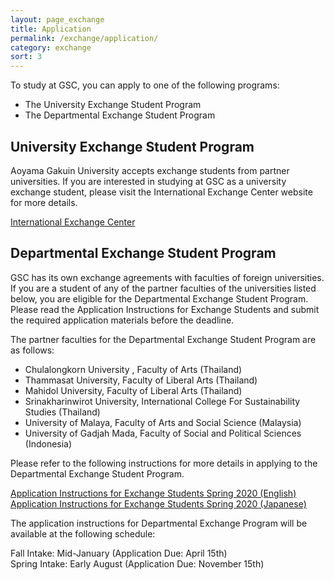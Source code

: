 ```yaml
---
layout: page_exchange
title: Application
permalink: /exchange/application/
category: exchange
sort: 3
---
```


To study at GSC, you can apply to one of the following programs:
<ul class="list-dot">
<li>The University Exchange Student Program</li>
<li>The Departmental Exchange Student Program</li>
</ul>


## University Exchange Student Program
Aoyama Gakuin University accepts exchange students from partner universities. If you are interested in studying at GSC as a university exchange student, please visit the International Exchange Center website for more details.

<a href="http://web.iec.aoyama.ac.jp/" target="_blank" class="pop">International Exchange Center</a> 


## Departmental Exchange Student Program
GSC has its own exchange agreements with faculties of foreign universities. If you are a student of any of the partner faculties of the universities listed below, you are eligible for the Departmental Exchange Student Program. Please read the Application Instructions for Exchange Students and submit the required application materials before the deadline.

The partner faculties for the Departmental Exchange Student Program are as follows:  

<ul class="list-dot">
<li>Chulalongkorn University , Faculty of Arts (Thailand)</li>
<li>Thammasat University, Faculty of Liberal Arts (Thailand)</li>
<li>Mahidol University, Faculty of Liberal Arts (Thailand)</li>
<li>Srinakharinwirot University, International College For Sustainability Studies (Thailand)</li>
<li>University of Malaya, Faculty of Arts and Social Science (Malaysia)</li>
<li>University of Gadjah Mada, Faculty of Social and Political Sciences (Indonesia)</li>
</ul>
Please refer to the following instructions for more details in applying to the Departmental Exchange Student Program.  


<a href="../../assets/docs/2020/2020_Spring_Application_Instructions_for_Exchange_Students(English).pdf" target="_blank" class="pdf">Application Instructions for Exchange Students Spring 2020 (English) </a>  
<a href="../../assets/docs/2020/2020_Spring_Application_Instructions_for_Exchange_Students(Japanese).pdf" target="_blank" class="pdf">Application Instructions for Exchange Students Spring 2020 (Japanese)</a>


The application instructions for Departmental Exchange Program will be available at the following schedule:

Fall Intake: Mid-January (Application Due: April 15th)  
Spring Intake: Early August (Application Due: November 15th) 